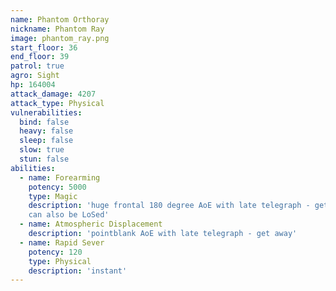 ```yaml
---
name: Phantom Orthoray
nickname: Phantom Ray
image: phantom_ray.png
start_floor: 36
end_floor: 39
patrol: true
agro: Sight
hp: 164004
attack_damage: 4207
attack_type: Physical
vulnerabilities:
  bind: false
  heavy: false
  sleep: false
  slow: true
  stun: false
abilities:
  - name: Forearming
    potency: 5000
    type: Magic
    description: 'huge frontal 180 degree AoE with late telegraph - get behind;
    can also be LoSed'
  - name: Atmospheric Displacement
    description: 'pointblank AoE with late telegraph - get away'
  - name: Rapid Sever
    potency: 120
    type: Physical
    description: 'instant'
---
```

